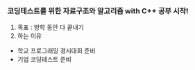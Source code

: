 ### 코딩테스트를 위한 자료구조와 알고리즘 with C++ 공부 시작!

1. 목표 : 방학 동안 다 끝내기
2. 하는 이유
- 학교 프로그래밍 경시대회 준비
- 기업 코딩테스트 준비
